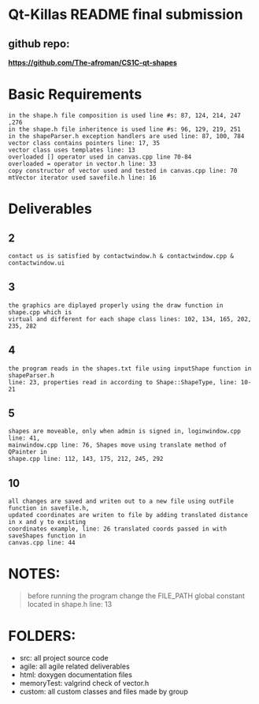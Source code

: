 # **Qt-Killas README final submission**

## github repo:

**https://github.com/The-afroman/CS1C-qt-shapes**

# Basic Requirements

    in the shape.h file composition is used line #s: 87, 124, 214, 247 ,276
    in the shape.h file inheritence is used line #s: 96, 129, 219, 251
    in the shapeParser.h exception handlers are used line: 87, 100, 784
    vector class contains pointers line: 17, 35
    vector class uses templates line: 13
    overloaded [] operator used in canvas.cpp line 70-84
    overloaded = operator in vector.h line: 33
    copy constructor of vector used and tested in canvas.cpp line: 70
    mtVector iterator used savefile.h line: 16
    
# Deliverables


## 2 

    contact us is satisfied by contactwindow.h & contactwindow.cpp & contactwindow.ui

## 3

    the graphics are diplayed properly using the draw function in shape.cpp which is 
    virtual and different for each shape class lines: 102, 134, 165, 202, 235, 282

## 4

    the program reads in the shapes.txt file using inputShape function in shapeParser.h
    line: 23, properties read in according to Shape::ShapeType, line: 10-21

## 5

    shapes are moveable, only when admin is signed in, loginwindow.cpp  line: 41, 
    mainwindow.cpp line: 76, Shapes move using translate method of QPainter in 
    shape.cpp line: 112, 143, 175, 212, 245, 292

## 10

    all changes are saved and writen out to a new file using outFile function in savefile.h,
    updated coordinates are writen to file by adding translated distance in x and y to existing
    coordinates example, line: 26 translated coords passed in with saveShapes function in 
    canvas.cpp line: 44

# NOTES: 

> before running the program change the FILE_PATH global constant located in shape.h line: 13

# FOLDERS: 

- src: all project source code 
- agile: all agile related deliverables
- html: doxygen documentation files
- memoryTest: valgrind check of vector.h
- custom: all custom classes and files made by group
